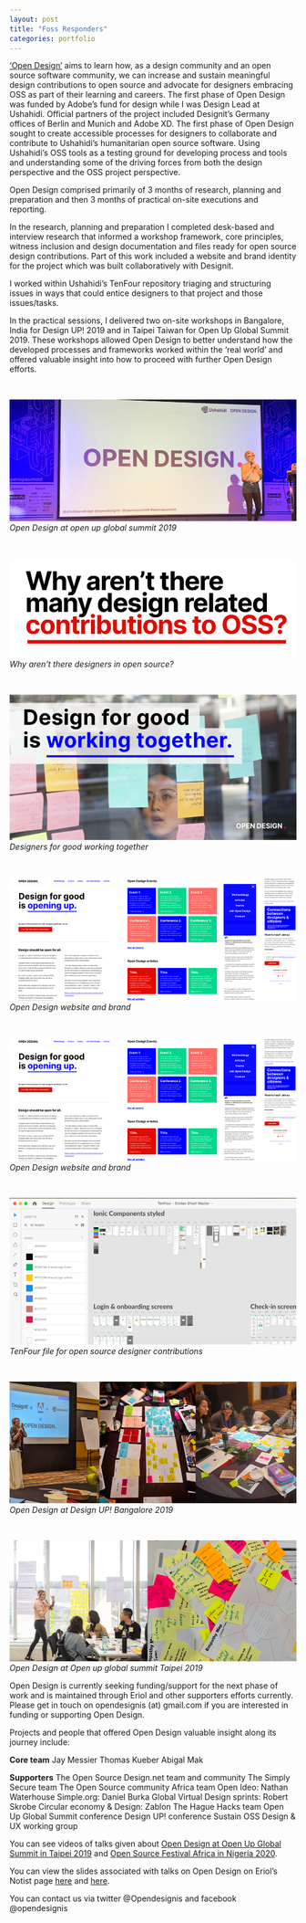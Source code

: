 ```yaml
---
layout: post
title: "Foss Responders"
categories: portfolio
---
```


[‘Open Design’](https://github.com/Erioldoesdesign/opendesign) aims to learn how, as a design community and an open source software community, we can increase and sustain meaningful design contributions to open source and advocate for designers embracing OSS as part of their learning and careers.
The first phase of Open Design was funded by Adobe’s fund for design while I was Design Lead at Ushahidi. Official partners of the project included Designit’s Germany offices of Berlin and Munich and Adobe XD.
The first phase of Open Design sought to create accessible processes for designers to collaborate and contribute to Ushahidi’s humanitarian open source software. Using Ushahidi’s OSS tools as a testing ground for developing process and tools and understanding some of the driving forces from both the design perspective and the OSS project perspective.

Open Design comprised primarily of 3 months of research, planning and preparation and then 3 months of practical on-site executions and reporting.

In the research, planning and preparation I completed desk-based and interview research that informed a workshop framework, core principles, witness inclusion and design documentation and files ready for open source design contributions. Part of this work included a website and brand identity for the project which was built collaboratively with Designit.

I worked within Ushahidi’s TenFour repository triaging and structuring issues in ways that could entice designers to that project and those issues/tasks.

In the practical sessions, I delivered two on-site workshops in Bangalore, India for Design UP! 2019 and in Taipei Taiwan for Open Up Global Summit 2019. These workshops allowed Open Design to better understand how the developed processes and frameworks worked within the ‘real world’ and offered valuable insight into how to proceed with further Open Design efforts.

<br />

![Open Design at open up global summit 2019](https://github.com/Erioldoesdesign/erioldoesdesign.github.io/blob/master/images/OD-1.png?raw=true "Open Design at open up global summit 2019")
*Open Design at open up global summit 2019*

<br />

![Why aren’t there designers in open source](https://github.com/Erioldoesdesign/erioldoesdesign.github.io/blob/master/images/OD-3.png?raw=true "Why aren’t there designers in open source?")
*Why aren’t there designers in open source?*

<br />

![Designers for good working together](https://github.com/Erioldoesdesign/erioldoesdesign.github.io/blob/master/images/OD-4.png?raw=true "Designers for good working together")
*Designers for good working together*

<br />

![Open Design website and brand](https://github.com/Erioldoesdesign/erioldoesdesign.github.io/blob/master/images/OD-6.png?raw=true "Open Design website and brand")
*Open Design website and brand*

<br />

![Open Design website and brand](https://github.com/Erioldoesdesign/erioldoesdesign.github.io/blob/master/images/OD-6.png?raw=true "Open Design website and brand")
*Open Design website and brand*

<br />

![TenFour file for open source designer contributions](https://github.com/Erioldoesdesign/erioldoesdesign.github.io/blob/master/images/OD-2.png?raw=true "TenFour file for open source designer contributions")
*TenFour file for open source designer contributions*

<br />

![Open Design at Design UP! Bangalore 2019](https://github.com/Erioldoesdesign/erioldoesdesign.github.io/blob/master/images/OD-7.png?raw=true "Open Design at Design UP! Bangalore 2019")
*Open Design at Design UP! Bangalore 2019*

<br />

![Open Design at Open up global summit Taipei 2019](https://github.com/Erioldoesdesign/erioldoesdesign.github.io/blob/master/images/OD-8.png?raw=true "Open Design at Open up global summit Taipei 2019")
*Open Design at Open up global summit Taipei 2019*


Open Design is currently seeking funding/support for the next phase of work and is maintained through Eriol and other supporters efforts currently. Please get in touch on opendesignis (at) gmail.com if you are interested in funding or supporting Open Design.

Projects and people that offered Open Design valuable insight along its journey include:

**Core team**
Jay Messier
Thomas Kueber
Abigal Mak

**Supporters**
The Open Source Design.net team and community
The Simply Secure team
The Open Source community Africa team
Open Ideo: Nathan Waterhouse
Simple.org: Daniel Burka
Global Virtual Design sprints: Robert Skrobe
Circular economy & Design: Zablon
The Hague Hacks team
Open Up Global Summit conference
Design UP! conference
Sustain OSS Design & UX working group

You can see videos of talks given about [Open Design at Open Up Global Summit in Taipei 2019](https://www.youtube.com/watch?v=4-jzxd9CjYQ&list=PLwz4EueITgvmJzrNWbGkAMeDVLlOWQuch&index=2&t=252s) and [Open Source Festival Africa in Nigeria 2020](https://www.youtube.com/watch?v=U6xa0z8Iz24&t=915s).

You can view the slides associated with talks on Open Design on Eriol’s Notist page [here](https://noti.st/eriolfox/vbZupO/design-contributions-to-oss-learnings-from-the-open-design-project-at-ushahidi-structuring-in-person-and-remote-workshops-for-open-source-design-contributions) and [here](https://noti.st/eriolfox/E0Yger/design-contributions-to-oss-learnings-from-the-open-design-workshops-project).

You can contact us via twitter @Opendesignis and facebook @opendesignis

